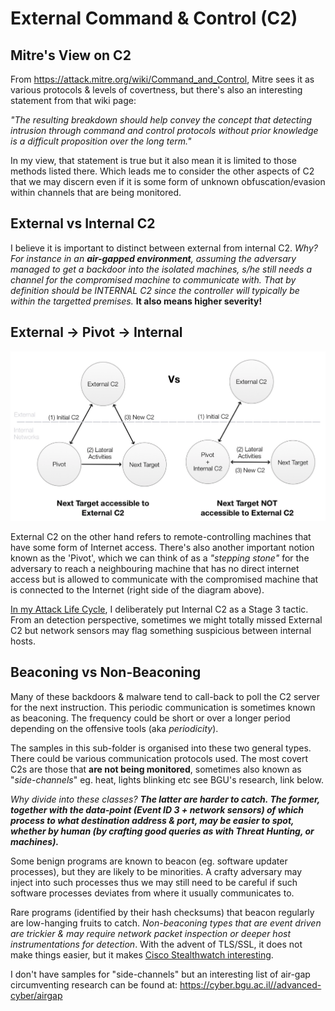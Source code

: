 # External Command & Control (C2)

## Mitre's View on C2

From https://attack.mitre.org/wiki/Command_and_Control, Mitre sees it as various protocols & levels of covertness, but there's also an interesting statement from that wiki page: 

*"The resulting breakdown should help convey the concept that detecting intrusion through command and control protocols without prior knowledge is a difficult proposition over the long term."*

In my view, that statement is true but it also mean it is limited to those methods listed there. Which leads me to consider the other aspects of C2 that we may discern even if it is some form of unknown obfuscation/evasion within channels that are being monitored.

## External vs Internal C2

I believe it is important to distinct between external from internal C2. *Why? For instance in an **air-gapped environment**, assuming the adversary managed to get a backdoor into the isolated machines, s/he still needs a channel for the compromised machine to communicate with. That by definition should be INTERNAL C2 since the controller will typically be within the targetted premises.* **It also means higher severity!**

## External -> Pivot -> Internal

![](img/c2types.png)

External C2 on the other hand refers to remote-controlling machines that have some form of Internet access. There's also another important notion known as the 'Pivot', which we can think of as a *"stepping stone"* for the adversary to reach a neighbouring machine that has no direct internet access but is allowed to communicate with the compromised machine that is connected to the Internet (right side of the diagram above). 

[In my Attack Life Cycle](https://jym.sg), I deliberately put Internal C2 as a Stage 3 tactic. From an detection perspective, sometimes we might totally missed External C2 but network sensors may flag something suspicious between internal hosts.

## Beaconing vs Non-Beaconing

Many of these backdoors & malware tend to call-back to poll the C2 server for the next instruction. This periodic communication is sometimes known as beaconing. The frequency could be short or over a longer period depending on the offensive tools (aka *periodicity*).

The samples in this sub-folder is organised into these two general types. There could be various communication protocols used. The most covert C2s are those that **are not being monitored**, sometimes also known as "*side-channels*" eg. heat, lights blinking etc see BGU's research, link below. 

*Why divide into these classes?* ***The latter are harder to catch. The former, together with the data-point (Event ID 3 + network sensors) of which process to what destination address & port, may be easier to spot, whether by human (by crafting good queries as with Threat Hunting, or machines).***

Some benign programs are known to beacon (eg. software updater processes), but they are likely to be minorities. A crafty adversary may inject into such processes thus we may still need to be careful if such software processes deviates from where it usually communicates to.

Rare programs (identified by their hash checksums) that beacon regularly are low-hanging fruits to catch. *Non-beaconing types that are event driven are trickier & may require network packet inspection or deeper host instrumentations for detection*. With the advent of TLS/SSL, it does not make things easier, but it makes [Cisco Stealthwatch interesting](https://www.cisco.com/c/en/us/products/security/stealthwatch/index.html).

I don't have samples for "side-channels" but an interesting list of air-gap circumventing research can be found at: https://cyber.bgu.ac.il//advanced-cyber/airgap
